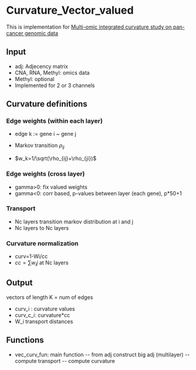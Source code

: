# Curvature_Vector_valued
This is implementation for [Multi-omic integrated curvature study on pan-cancer genomic data](https://link.springer.com/article/10.1007/s00498-023-00360-7)

## Input 
- adj: Adjecency matrix
- CNA, RNA, Methyl: omics data
- Methyl: optional 
- Implemented for 2 or 3 channels

## Curvature definitions
### Edge weights (within each layer)
- edge k := gene i ~ gene j

- Markov transition $\rho_{ij}$

- $w_k=1/\sqrt(\rho_{ij}+\rho_{ji})$
### Edge weights (cross layer)

- gamma>0: fix valued weights
- gamma<0: corr based, p-values between layer (each gene), p*50+1

### Transport 

- Nc layers transition markov distribution at i and j
- Nc layers to Nc layers

### Curvature normalization

- curv=1-Wi/cc
- $cc=\sum w_ij$ at Nc layers


## Output
vectors of length K = num of edges

- curv_i : curvature values
- curv_c_i: curvature*cc
- W_i transport distances

## Functions
- vec_curv_fun: main function
-- from adj construct big adj (multilayer)
-- compute transport
-- compute curvature
